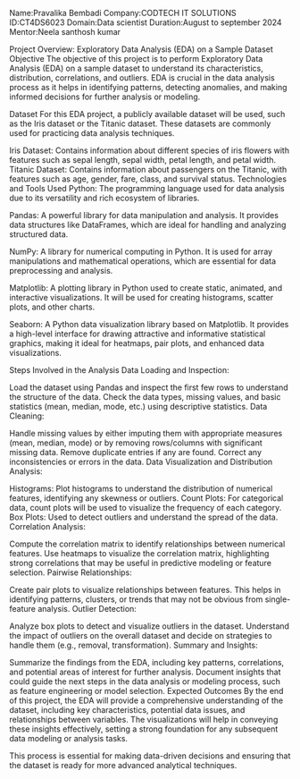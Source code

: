 
Name:Pravalika Bembadi
Company:CODTECH IT SOLUTIONS
ID:CT4DS6023
Domain:Data scientist
Duration:August to september 2024
Mentor:Neela santhosh kumar

Project Overview: Exploratory Data Analysis (EDA) on a Sample Dataset
Objective
The objective of this project is to perform Exploratory Data Analysis (EDA) on a sample dataset to understand its characteristics, distribution, correlations, and outliers. EDA is crucial in the data analysis process as it helps in identifying patterns, detecting anomalies, and making informed decisions for further analysis or modeling.

Dataset
For this EDA project, a publicly available dataset will be used, such as the Iris dataset or the Titanic dataset. These datasets are commonly used for practicing data analysis techniques.

Iris Dataset: Contains information about different species of iris flowers with features such as sepal length, sepal width, petal length, and petal width.
Titanic Dataset: Contains information about passengers on the Titanic, with features such as age, gender, fare, class, and survival status.
Technologies and Tools Used
Python: The programming language used for data analysis due to its versatility and rich ecosystem of libraries.

Pandas: A powerful library for data manipulation and analysis. It provides data structures like DataFrames, which are ideal for handling and analyzing structured data.

NumPy: A library for numerical computing in Python. It is used for array manipulations and mathematical operations, which are essential for data preprocessing and analysis.

Matplotlib: A plotting library in Python used to create static, animated, and interactive visualizations. It will be used for creating histograms, scatter plots, and other charts.

Seaborn: A Python data visualization library based on Matplotlib. It provides a high-level interface for drawing attractive and informative statistical graphics, making it ideal for heatmaps, pair plots, and enhanced data visualizations.

Steps Involved in the Analysis
Data Loading and Inspection:

Load the dataset using Pandas and inspect the first few rows to understand the structure of the data.
Check the data types, missing values, and basic statistics (mean, median, mode, etc.) using descriptive statistics.
Data Cleaning:

Handle missing values by either imputing them with appropriate measures (mean, median, mode) or by removing rows/columns with significant missing data.
Remove duplicate entries if any are found.
Correct any inconsistencies or errors in the data.
Data Visualization and Distribution Analysis:

Histograms: Plot histograms to understand the distribution of numerical features, identifying any skewness or outliers.
Count Plots: For categorical data, count plots will be used to visualize the frequency of each category.
Box Plots: Used to detect outliers and understand the spread of the data.
Correlation Analysis:

Compute the correlation matrix to identify relationships between numerical features.
Use heatmaps to visualize the correlation matrix, highlighting strong correlations that may be useful in predictive modeling or feature selection.
Pairwise Relationships:

Create pair plots to visualize relationships between features. This helps in identifying patterns, clusters, or trends that may not be obvious from single-feature analysis.
Outlier Detection:

Analyze box plots to detect and visualize outliers in the dataset.
Understand the impact of outliers on the overall dataset and decide on strategies to handle them (e.g., removal, transformation).
Summary and Insights:

Summarize the findings from the EDA, including key patterns, correlations, and potential areas of interest for further analysis.
Document insights that could guide the next steps in the data analysis or modeling process, such as feature engineering or model selection.
Expected Outcomes
By the end of this project, the EDA will provide a comprehensive understanding of the dataset, including key characteristics, potential data issues, and relationships between variables. The visualizations will help in conveying these insights effectively, setting a strong foundation for any subsequent data modeling or analysis tasks.

This process is essential for making data-driven decisions and ensuring that the dataset is ready for more advanced analytical techniques.




